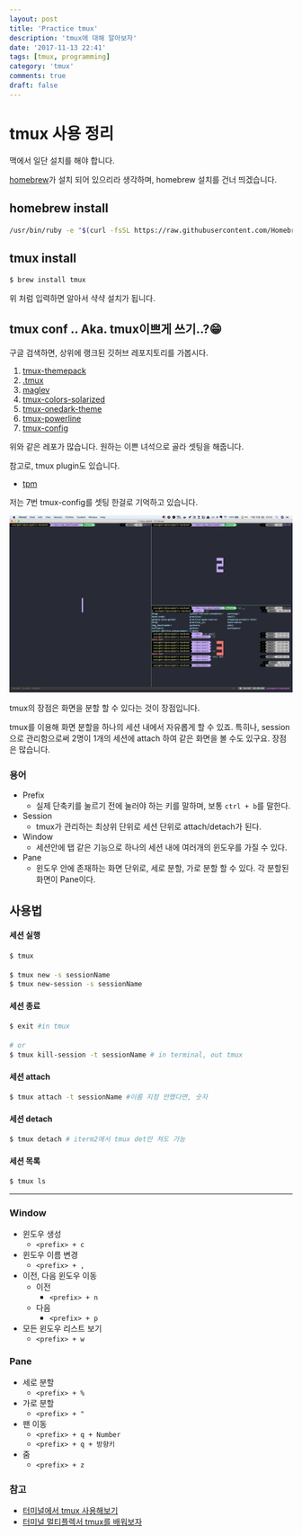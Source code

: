 ```yaml
---
layout: post
title: 'Practice tmux'
description: 'tmux에 대해 알아보자'
date: '2017-11-13 22:41'
tags: [tmux, programming]
category: 'tmux'
comments: true
draft: false
---
```


# tmux 사용 정리

맥에서 일단 설치를 해야 합니다.

[homebrew](https://brew.sh/index_ko.html)가 설치 되어 있으리라 생각하며, homebrew 설치를 건너 띄겠습니다.

## homebrew install

```bash
/usr/bin/ruby -e "$(curl -fsSL https://raw.githubusercontent.com/Homebrew/install/master/install)"
```

## tmux install

```bash
$ brew install tmux
```

위 처럼 입력하면 알아서 샥샥 설치가 됩니다.

## tmux conf .. Aka. tmux이쁘게 쓰기..?😁

구글 검색하면, 상위에 랭크된 깃허브 레포지토리를 가봅시다.

1. [tmux-themepack](https://github.com/jimeh/tmux-themepack)
2. [.tmux](https://github.com/gpakosz/.tmux)
3. [maglev](https://github.com/caiogondim/maglev)
4. [tmux-colors-solarized](https://github.com/seebi/tmux-colors-solarized)
5. [tmux-onedark-theme](https://github.com/odedlaz/tmux-onedark-theme)
6. [tmux-powerline](https://github.com/erikw/tmux-powerline)
7. [tmux-config](https://github.com/tony/tmux-config)

위와 같은 레포가 많습니다. 원하는 이쁜 녀석으로 골라 셋팅을 해줍니다.

참고로, tmux plugin도 있습니다.

- [tpm](https://github.com/tmux-plugins/tpm)

저는 7번 tmux-config를 셋팅 한걸로 기억하고 있습니다.

![seungdols-tmux screenshot](./images/tmux_image.png)

tmux의 장점은 화면을 분할 할 수 있다는 것이 장점입니다.

tmux를 이용해 화면 분할을 하나의 세션 내에서 자유롭게 할 수 있죠. 특히나, session으로 관리함으로써 2명이 1개의 세션에 attach 하여 같은 화면을 볼 수도 있구요. 장점은 많습니다.

### 용어

- Prefix
  - 실제 단축키를 눌르기 전에 눌러야 하는 키를 말하며, 보통 `ctrl + b`를 말한다.
- Session
  - tmux가 관리하는 최상위 단위로 세션 단위로 attach/detach가 된다.
- Window
  - 세션안에 탭 같은 기능으로 하나의 세션 내에 여러개의 윈도우를 가질 수 있다.
- Pane
  - 윈도우 안에 존재하는 화면 단위로, 세로 분할, 가로 분할 할 수 있다. 각 분할된 화면이 Pane이다.

## 사용법

#### 세션 실행

```bash
$ tmux

$ tmux new -s sessionName
$ tmux new-session -s sessionName
```

#### 세션 종료

```bash
$ exit #in tmux

# or
$ tmux kill-session -t sessionName # in terminal, out tmux
```

#### 세션 attach

```bash
$ tmux attach -t sessionName #이름 지정 안했다면, 숫자
```

#### 세션 detach

```bash
$ tmux detach # iterm2에서 tmux det만 쳐도 가능
```

#### 세션 목록

```bash
$ tmux ls
```

---

### Window

- 윈도우 생성
  - `<prefix> + c`
- 윈도우 이름 변경
  - `<prefix> + ,`
- 이전, 다음 윈도우 이동
  - 이전
    - `<prefix> + n`
  - 다음
    - `<prefix> + p`
- 모든 윈도우 리스트 보기
  - `<prefix> + w`

### Pane

- 세로 분할
  - `<prefix> + %`
- 가로 분할
  - `<prefix> + "`
- 팬 이동
  - `<prefix> + q + Number`
  - `<prefix> + q + 방향키`
- 줌
  - `<prefix> + z`

### 참고

- [터미널에서 tmux 사용해보기](http://egloos.zum.com/mcchae/v/11246020)
- [터미널 멀티플렉서 tmux를 배워보자](https://bluesh55.github.io/2016/10/10/tmux-tutorial/)
